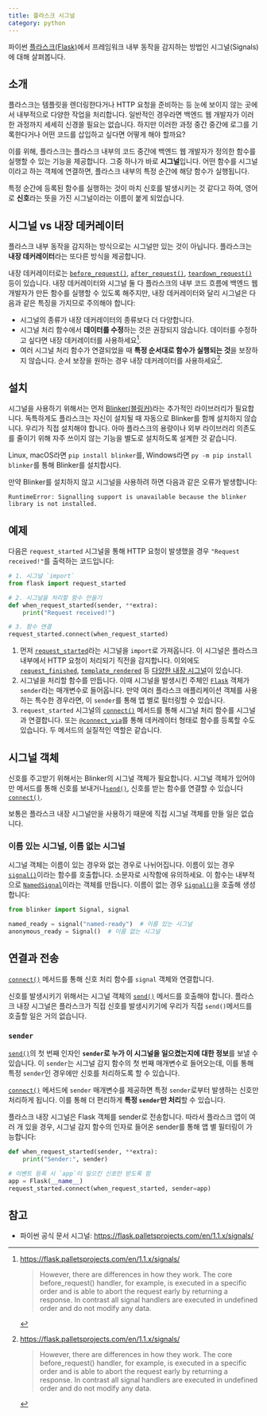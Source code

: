 ```yaml
---
title: 플라스크 시그널
category: python
---
```


파이썬 [플라스크(Flask)](https://flask.palletsprojects.com/)에서 프레임워크 내부 동작을 감지하는 방법인 시그널(Signals)에 대해 살펴봅니다.

## 소개

플라스크는 템플릿을 렌더링한다거나 HTTP 요청을 준비하는 등 눈에 보이지 않는 곳에서 내부적으로 다양한 작업을 처리합니다. 일반적인 경우라면 백엔드 웹 개발자가 이러한 과정까지 세세히 신경쓸 필요는 없습니다. 하지만 이러한 과정 중간 중간에 로그를 기록한다거나 어떤 코드를 삽입하고 싶다면 어떻게 해야 할까요?

이를 위해, 플라스크는 플라스크 내부의 코드 중간에 백엔드 웹 개발자가 정의한 함수를 실행할 수 있는 기능을 제공합니다. 그중 하나가 바로 **시그널**입니다. 어떤 함수를 시그널이라고 하는 객체에 연결하면, 플라스크 내부의 특정 순간에 해당 함수가 실행됩니다.

특정 순간에 등록된 함수를 실행하는 것이 마치 신호를 발생시키는 것 같다고 하여, 영어로 **신호**라는 뜻을 가진 시그널이라는 이름이 붙게 되었습니다.

## 시그널 vs 내장 데커레이터

플라스크 내부 동작을 감지하는 방식으로는 시그널만 있는 것이 아닙니다. 플라스크는 **내장 데커레이터**라는 또다른 방식을 제공합니다.

내장 데커레이터로는 [`before_request()`](https://flask.palletsprojects.com/en/1.1.x/api/#flask.Flask.before_request), [`after_request()`](https://flask.palletsprojects.com/en/1.1.x/api/#flask.Flask.after_request), [`teardown_request()`](https://flask.palletsprojects.com/en/1.1.x/api/#flask.Flask.before_request) 등이 있습니다. 내장 데커레이터와 시그널 둘 다 플라스크의 내부 코드 흐름에 백엔드 웹 개발자가 만든 함수를 실행할 수 있도록 해주지만, 내장 데커레이터와 달리 시그널은 다음과 같은 특징을 가지므로 주의해야 합니다:

- 시그널의 종류가 내장 데커레이터의 종류보다 더 다양합니다.
- 시그널 처리 함수에서 **데이터를 수정**하는 것은 권장되지 않습니다. 데이터를 수정하고 싶다면 내장 데커레이터를 사용하세요[^signal-caveat].
- 여러 시그널 처리 함수가 연결되었을 때 **특정 순서대로 함수가 실행되는 것**을 보장하지 않습니다. 순서 보장을 원하는 경우 내장 데커레이터를 사용하세요[^signal-caveat].

[^signal-caveat]: <https://flask.palletsprojects.com/en/1.1.x/signals/>

    > However, there are differences in how they work. The core before_request() handler, for example, is executed in a specific order and is able to abort the request early by returning a response. In contrast all signal handlers are executed in undefined order and do not modify any data.
 

## 설치

시그널을 사용하기 위해서는 먼저 [Blinker(블링커)](https://pythonhosted.org/blinker/)라는 추가적인 라이브러리가 필요합니다. 독특하게도 플라스크는 자신이 설치될 때 자동으로 Blinker를 함께 설치하지 않습니다. 우리가 직접 설치해야 합니다. 아마 플라스크의 용량이나 외부 라이브러리 의존도를 줄이기 위해 자주 쓰이지 않는 기능을 별도로 설치하도록 설계한 것 같습니다.

Linux, macOS라면 `pip install blinker`를, Windows라면 `py -m pip install blinker`를 통해 Blinker를 설치합시다.

만약 Blinker를 설치하지 않고 시그널을 사용하려 하면 다음과 같은 오류가 발생합니다:

```
RuntimeError: Signalling support is unavailable because the blinker library is not installed.
```

## 예제

다음은 `request_started` 시그널을 통해 HTTP 요청이 발생했을 경우 `"Request received!"`를 출력하는 코드입니다:

```py
# 1. 시그널 `import`
from flask import request_started 

# 2. 시그널을 처리할 함수 만들기
def when_request_started(sender, **extra):
    print("Request received!")

# 3. 함수 연결
request_started.connect(when_request_started)
```

1. 먼저 [`request_started`](https://flask.palletsprojects.com/en/1.1.x/api/#flask.request_started)라는 시그널을 `import`로 가져옵니다. 이 시그널은 플라스크 내부에서 HTTP 요청이 처리되기 직전을 감지합니다. 이외에도 [`request_finished`](https://flask.palletsprojects.com/en/1.1.x/api/#flask.request_finished), [`template_rendered`](https://flask.palletsprojects.com/en/1.1.x/api/#flask.template_rendered) 등 [다양한 내장 시그널](https://flask.palletsprojects.com/en/1.1.x/api/#signals)이 있습니다.
2. 시그널을 처리할 함수를 만듭니다. 이때 시그널을 발생시킨 주체인 [`Flask`](https://flask.palletsprojects.com/en/1.1.x/api/#flask.Flask) 객체가 `sender`라는 매개변수로 들어옵니다. 만약 여러 플라스크 애플리케이션 객체를 사용하는 특수한 경우라면, 이 `sender`를 통해 앱 별로 필터링할 수 있습니다.
3. `request_started` 시그널의 [`connect()`](https://pythonhosted.org/blinker/#blinker.base.Signal.connect) 메서드를 통해 시그널 처리 함수를 시그널과 연결합니다. 또는 [`@connect_via`](https://pythonhosted.org/blinker/#blinker.base.Signal.connect_via)를 통해 데커레이터 형태로 함수를 등록할 수도 있습니다. 두 메서드의 실질적인 역할은 같습니다.

## 시그널 객체

신호를 주고받기 위해서는 Blinker의 시그널 객체가 필요합니다. 시그널 객체가 있어야만 메서드를 통해 신호를 보내거나[`send()`](https://pythonhosted.org/blinker/#blinker.base.Signal.send), 신호를 받는 함수를 연결할 수 있습니다[`connect()`](https://pythonhosted.org/blinker/#blinker.base.Signal.connect).

보통은 플라스크 내장 시그널만을 사용하기 때문에 직접 시그널 객체를 만들 일은 없습니다. 

### 이름 있는 시그널, 이름 없는 시그널

시그널 객체는 이름이 있는 경우와 없는 경우로 나뉘어집니다. 이름이 있는 경우 [`signal()`](https://pythonhosted.org/blinker/#blinker.base.signal)이라는 함수를 호출합니다. 소문자로 시작함에 유의하세요. 이 함수는 내부적으로 [`NamedSignal`](https://pythonhosted.org/blinker/#blinker.base.NamedSignal)이라는 객체를 만듭니다. 이름이 없는 경우 [`Signal()`](https://pythonhosted.org/blinker/index.html#blinker.base.Signal)을 호출해 생성합니다:

```py
from blinker import Signal, signal

named_ready = signal("named-ready")  # 이름 있는 시그널
anonymous_ready = Signal()  # 이름 없는 시그널
```

## 연결과 전송

[`connect()`](https://pythonhosted.org/blinker/#blinker.base.Signal.connect) 메서드를 통해 신호 처리 함수를 `signal` 객체와 연결합니다.

신호를 발생시키기 위해서는 시그널 객체의 [`send()`](https://pythonhosted.org/blinker/#blinker.base.Signal.send) 메서드를 호출해야 합니다. 플라스크 내장 시그널은 플라스크가 직접 신호를 발생시키기에 우리가 직접 `send()`메서드를 호출할 일은 거의 없습니다.

### `sender`

[`send()`](https://pythonhosted.org/blinker/#blinker.base.Signal.send)의 첫 번째 인자인 **`sender`로 누가 이 시그널을 일으켰는지에 대한 정보**를 보낼 수 있습니다. 이 `sender`는 시그널 감지 함수의 첫 번째 매개변수로 들어오는데, 이를 통해 특정 `sender`인 경우에만 신호를 처리하도록 할 수 있습니다.

[`connect()`](https://pythonhosted.org/blinker/#blinker.base.Signal.connect) 메서드에 `sender` 매개변수를 제공하면 특정 `sender`로부터 발생하는 신호만 처리하게 됩니다. 이를 통해 더 편리하게 **특정 `sender`만 처리**할 수 있습니다.

플라스크 내장 시그널은 Flask 객체를 sender로 전송합니다. 따라서 플라스크 앱이 여러 개 있을 경우, 시그널 감지 함수의 인자로 들어온 sender를 통해 앱 별 필터링이 가능합니다:

```py
def when_request_started(sender, **extra):
    print("Sender:", sender)

# 이벤트 등록 시 `app`이 일으킨 신호만 받도록 함
app = Flask(__name__)
request_started.connect(when_request_started, sender=app)
```

## 참고

- 파이썬 공식 문서 시그널: <https://flask.palletsprojects.com/en/1.1.x/signals/>
